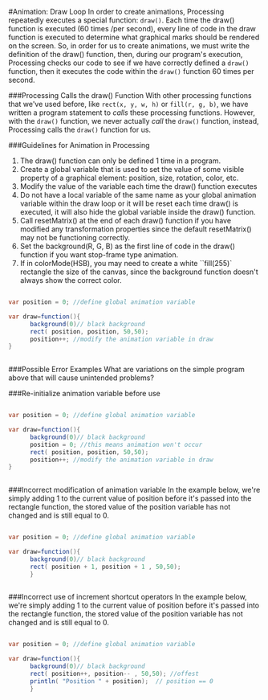 #Animation:  Draw Loop
In order to create animations,  Processing repeatedly executes a special function: `draw()`.  Each time the draw() function is executed (60 times /per second), every line of code in the draw function is executed to determine what graphical marks should be rendered on the screen.  So, in order for us to create animations, we must write the definition of the draw() function, then, during our program's execution, Processing checks our code to see if we have correctly defined a ``draw()`` function, then it executes the code within the ``draw()`` function 60 times per second.  

###Processing Calls the draw() Function
With other processing functions that we've used before, like ``rect(x, y, w, h)`` or ``fill(r, g, b)``, we have written a program statement to *calls* these processing functions.  However, with the ``draw()`` function, we never actually *call* the ``draw()`` function, instead, Processing calls the ``draw()`` function for us.

###Guidelines for Animation in Processing
1.  The draw() function can only be defined 1 time in a program.  
2.  Create a global variable that is used to set the value of some visible property of a graphical element: position, size, rotation, color, etc.
3.  Modify the value of the variable each time the draw() function executes
4.  Do not have a local variable of the same name as your global animation variable within the draw loop or it will be reset each time draw() is executed, it will also hide the global variable inside the draw() function.
5.  Call resetMatrix() at the end of each draw() function if you have modified any transformation properties since the default resetMatrix() may not be functioning correctly.
6.  Set the background(R, G, B) as the first line of code in the draw() function if you want stop-frame type animation.  
7.  If in colorMode(HSB), you may need to create a white ``fill(255)` rectangle the size of the canvas, since the background function doesn't always show the correct color.



```java

var position = 0; //define global animation variable

var draw=function(){
      background(0)// black background
      rect( position, position, 50,50);
      position++; //modify the animation variable in draw
}
      
```

###Possible Error Examples
What are variations on the simple program above that will cause unintended problems?

###Re-initialize animation variable before use
```java

var position = 0; //define global animation variable

var draw=function(){
      background(0)// black background
      position = 0; //this means animation won't occur
      rect( position, position, 50,50);
      position++; //modify the animation variable in draw
}
      
```

###Incorrect modification of animation variable
In the example below, we're simply adding 1 to the current value of position before it's passed into the rectangle function, the stored value of the position variable has not changed and is still equal to 0.
```java

var position = 0; //define global animation variable

var draw=function(){
      background(0)// black background
      rect( position + 1, position + 1 , 50,50);
      }
      
```

###Incorrect use of increment shortcut operators
In the example below, we're simply adding 1 to the current value of position before it's passed into the rectangle function, the stored value of the position variable has not changed and is still equal to 0.


```java

var position = 0; //define global animation variable

var draw=function(){
      background(0)// black background
      rect( position++, position-- , 50,50); //offest
      println( "Position " + position);  // position == 0
      }
      
```





  


